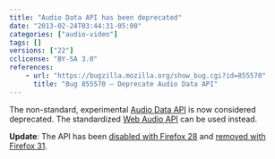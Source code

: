 ```yaml
---
title: "Audio Data API has been deprecated"
date: "2013-02-24T03:44:31-05:00"
categories: ["audio-video"]
tags: []
versions: ["22"]
cclicense: "BY-SA 3.0"
references:
    - url: "https://bugzilla.mozilla.org/show_bug.cgi?id=855570"
      title: "Bug 855570 – Deprecate Audio Data API"
---
```

The non-standard, experimental [Audio Data API](https://developer.mozilla.org/docs/Introducing_the_Audio_API_Extension) is now considered deprecated. The standardized [Web Audio API](https://developer.mozilla.org/docs/Web_Audio_API) can be used instead.

**Update**: The API has been [disabled with Firefox 28](https://www.fxsitecompat.com/en-CA/docs/2013/audio-data-api-has-been-disabled/) and [removed with Firefox 31](https://www.fxsitecompat.com/en-CA/docs/2014/audio-data-api-has-been-removed/).
